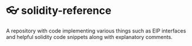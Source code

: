 # 👓 solidity-reference
A repository with code implementing various things such as EIP interfaces and helpful solidity code snippets along with explanatory comments.
